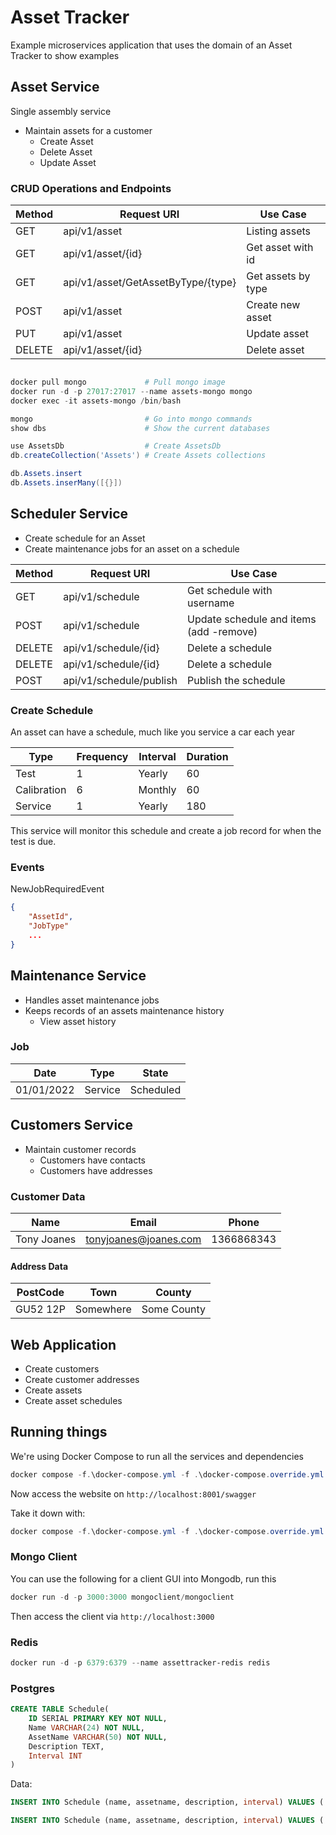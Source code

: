# Asset Tracker

Example microservices application that uses the domain of an Asset Tracker to show examples

## Asset Service

Single assembly service

- Maintain assets for a customer
  - Create Asset
  - Delete Asset
  - Update Asset

### CRUD Operations and Endpoints

| Method | Request URI                        | Use Case           |
|--------|------------------------------------|--------------------|
| GET    | api/v1/asset                       | Listing assets     |
| GET    | api/v1/asset/{id}                  | Get asset with id  |
| GET    | api/v1/asset/GetAssetByType/{type} | Get assets by type |
| POST   | api/v1/asset                       | Create new asset   |
| PUT    | api/v1/asset                       | Update asset       |
| DELETE | api/v1/asset/{id}                  | Delete asset       |

```powershell

docker pull mongo             # Pull mongo image
docker run -d -p 27017:27017 --name assets-mongo mongo
docker exec -it assets-mongo /bin/bash

mongo                         # Go into mongo commands
show dbs                      # Show the current databases

use AssetsDb                  # Create AssetsDb
db.createCollection('Assets') # Create Assets collections

db.Assets.insert
db.Assets.inserMany([{}])

```

## Scheduler Service

- Create schedule for an Asset
- Create maintenance jobs for an asset on a schedule

| Method | Request URI                        | Use Case                                |
|--------|------------------------------------|-----------------------------------------|
| GET    | api/v1/schedule                    | Get schedule with username              |
| POST   | api/v1/schedule                    | Update schedule and items (add -remove) |
| DELETE | api/v1/schedule/{id}               | Delete a schedule                       |
| DELETE | api/v1/schedule/{id}               | Delete a schedule                       |
| POST   | api/v1/schedule/publish            | Publish the schedule                    |

### Create Schedule

An asset can have a schedule, much like you service a car each year

| Type         | Frequency | Interval   | Duration |
|--------------|-----------|------------|----------|
| Test         | 1         | Yearly     | 60       |
| Calibration  | 6         | Monthly    | 60       |
| Service      | 1         | Yearly     | 180      |

This service will monitor this schedule and create a job record for when the test is due.

### Events

NewJobRequiredEvent

```json
{
    "AssetId",
    "JobType"
    ...
}
```

## Maintenance Service

- Handles asset maintenance jobs
- Keeps records of an assets maintenance history
  - View asset history

### Job

| Date       | Type    | State     |
|------------|---------|-----------|
| 01/01/2022 | Service | Scheduled |

## Customers Service

- Maintain customer records
  - Customers have contacts
  - Customers have addresses

### Customer Data

| Name        | Email                 | Phone      |
|-------------|-----------------------|------------|
| Tony Joanes | tonyjoanes@joanes.com | 1366868343 |

#### Address Data

| PostCode    | Town      | County      |
|-------------|-----------|-------------|
| GU52 12P    | Somewhere | Some County |

## Web Application

- Create customers
- Create customer addresses
- Create assets
- Create asset schedules

## Running things

We're using Docker Compose to run all the services and dependencies

```powershell
docker compose -f.\docker-compose.yml -f .\docker-compose.override.yml up -d
```

Now access the website on `http://localhost:8001/swagger`

Take it down with:

```powershell
docker compose -f.\docker-compose.yml -f .\docker-compose.override.yml down
```

### Mongo Client

You can use the following for a client GUI into Mongodb, run this

```powershell
docker run -d -p 3000:3000 mongoclient/mongoclient
```

Then access the client via `http://localhost:3000`

### Redis

```powershell
docker run -d -p 6379:6379 --name assettracker-redis redis
```

### Postgres

```sql
CREATE TABLE Schedule(
	ID SERIAL PRIMARY KEY NOT NULL,
	Name VARCHAR(24) NOT NULL,
	AssetName VARCHAR(50) NOT NULL,
	Description TEXT,
	Interval INT
)
```

Data:

```sql
INSERT INTO Schedule (name, assetname, description, interval) VALUES ('Basic', 'sink', 'A basic sink clean', 1);

INSERT INTO Schedule (name, assetname, description, interval) VALUES ('Advanced', 'car', 'A car service', 1);
```